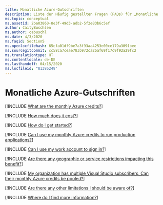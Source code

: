 ```yaml
---
title: Monatliche Azure-Gutschriften
description: Liste der Häufig gestellten Fragen (FAQs) für „Monatliche Azure-Gutschriften“.
ms.topic: conceptual
ms.assetid: 2ba03860-8e3f-49d3-adb2-5f2e83b6c5ef
author: CaityBuschlen
ms.author: cabuschl
ms.date: 4/3/2020
ms.faqid: Section5
ms.openlocfilehash: 65efa01df9be7a3f93aa4253e00ce179a3091bee
ms.sourcegitcommit: cc58ca7ceae783b972ca25af69f17c9f92a29fc2
ms.translationtype: HT
ms.contentlocale: de-DE
ms.lasthandoff: 04/15/2020
ms.locfileid: "81386249"
---
```

# <a name="azure-monthly-credit"></a>Monatliche Azure-Gutschriften

[!INCLUDE [What are the monthly Azure credits?](includes/what-are-credits.md)]

[!INCLUDE [How much does it cost?](includes/credits-cost.md)]

[!INCLUDE [How do I get started?](includes/get-started-with-azure-credits.md)]

[!INCLUDE [Can I use my monthly Azure credits to run production applications?](includes/credits-for-production.md)]

[!INCLUDE [Can I use my work account to sign in?](includes/work-account-sign-in.md)]

[!INCLUDE [Are there any geographic or service restrictions impacting this benefit?](includes/benefit-restrictions.md)]

[!INCLUDE [My organization has multiple Visual Studio subscribers. Can their monthly Azure credits be pooled?](includes/pool-azure-credits.md)]

[!INCLUDE [Are there any other limitations I should be aware of?](includes/credit-limitations.md)]

[!INCLUDE [Where do I find more information?](includes/find-more-info.md)]
